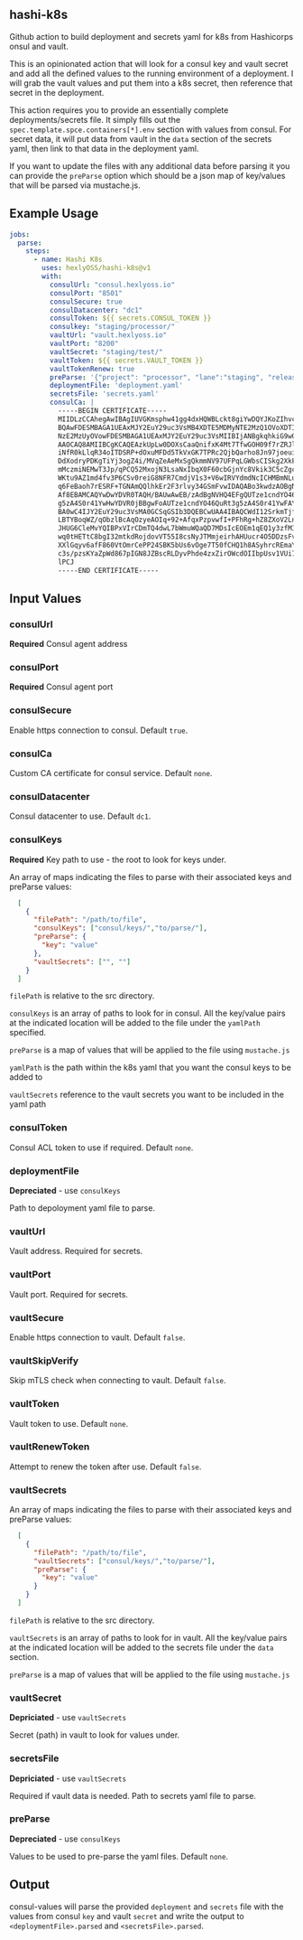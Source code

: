hashi-k8s
---
Github action to build deployment and secrets yaml for k8s from Hashicorps onsul and vault.

This is an opinionated action that will look for a consul key and vault secret and add all the defined values to the running environment of a deployment. I will grab the vault values and put them into a k8s secret, then reference that secret in the deployment.

This action requires you to provide an essentially complete deployments/secrets file. It simply fills out the `spec.template.spce.containers[*].env` section with values from consul. For secret data, it will put data from vault in the `data` section of the secrets yaml, then link to that data in the deployment yaml.

If you want to update the files with any additional data before parsing it you can provide the `preParse` option which should be a json map of key/values that will be parsed via mustache.js.

## Example Usage

```yaml
jobs:
  parse:
    steps:
      - name: Hashi K8s
        uses: hexlyOSS/hashi-k8s@v1
        with:
          consulUrl: "consul.hexlyoss.io"
          consulPort: "8501"
          consulSecure: true
          consulDatacenter: "dc1"
          consulToken: ${{ secrets.CONSUL_TOKEN }}
          consulkey: "staging/processor/"
          vaultUrl: "vault.hexlyoss.io"
          vaultPort: "8200"
          vaultSecret: "staging/test/"
          vaultToken: ${{ secrets.VAULT_TOKEN }}
          vaultTokenRenew: true
          preParse: '{"project": "processor", "lane":"staging", "releaseSha": "abc123"}'
          deploymentFile: 'deployment.yaml'
          secretsFile: 'secrets.yaml'
          consulCa: |
            -----BEGIN CERTIFICATE-----
            MIIDLzCCAhegAwIBAgIUVGKmsphw41gg4dxHQWBLckt8giYwDQYJKoZIhvcNAQEL
            BQAwFDESMBAGA1UEAxMJY2EuY29uc3VsMB4XDTE5MDMyNTE2MzQ1OVoXDTI4MTEx
            NzE2MzUyOVowFDESMBAGA1UEAxMJY2EuY29uc3VsMIIBIjANBgkqhkiG9w0BAQEF
            AAOCAQ8AMIIBCgKCAQEAzkUpLw0DOXsCaaQnifxK4Mt7TfwGOH09f7rZRJlYueXo
            iNfR0kLlqR34oITDSRP+dOxuMFDd5TkVxGK7TPRc2QjbQarho8Jn97joeuigRo/l
            DdXodryPDKgTiYj3ogZ4i/MVqZeAeMxSgQkmmNV97UFPqLGWbsCISkg2XkFM98Nk
            mMczmiNEMwT3Jp/qPCQ52MxojN3LsaNxIbqX0F60cbGjnYc8Vkik3C5cZgc7AlQI
            WKtu9AZ1md4fv3P6CSv0reiG8NFR7CmdjV1s3+V6wIRVYdmdNcICHMBmNLu6sSue
            q6FeBaoh7rESRF+TGNAmQQlhkEr2F3rlvy34GSmFvwIDAQABo3kwdzAOBgNVHQ8B
            Af8EBAMCAQYwDwYDVR0TAQH/BAUwAwEB/zAdBgNVHQ4EFgQUTze1cndYO46QuRt3
            g5zA4S0r41YwHwYDVR0jBBgwFoAUTze1cndYO46QuRt3g5zA4S0r41YwFAYDVR0R
            BA0wC4IJY2EuY29uc3VsMA0GCSqGSIb3DQEBCwUAA4IBAQCWdI12SrkmTjfGIDGZ
            LBTYBoqWZ/qObzlBcAqOzyeAOIq+92+AfqxPzpvwfI+PFhRg+hZ8ZXoV2LnnjxbN
            JHUG6CleMvYQIBPxVIrCDmTQ4dwL7bWmuWQaQD7MDsIcEOEm1qEQ1y3zfMIko0CE
            wq0tHETtC8bgI32mtkdRojdovVT55I8csNyJTMmjeirhAHUucr4O5DDzsFv3MliN
            XXlGqyv6afF860VtOmrCePP24SBK5bUs6vOge7T50fCHQ1h8ASyhrcREmaYf72CH
            c3s/pzsKYaZpWd867pIGN8JZBscRLDyvPhde4zxZirOWcdOIIbpUsv1VUi7OcEXL
            lPCJ
            -----END CERTIFICATE-----
```

## Input Values

### consulUrl

**Required** Consul agent address

### consulPort

**Required** Consul agent port

### consulSecure

Enable https connection to consul. Default `true`.

### consulCa

Custom CA certificate for consul service. Default `none`.

### consulDatacenter

Consul datacenter to use. Default `dc1`.

### consulKeys

**Required** Key path to use - the root to look for keys under.

An array of maps indicating the files to parse with their associated keys and preParse values:

```json
  [
    {
      "filePath": "/path/to/file",
      "consulKeys": ["consul/keys/","to/parse/"],
      "preParse": {
        "key": "value"
      },
      "vaultSecrets": ["", ""]
    }
  ]
```

`filePath` is relative to the src directory.

`consulKeys` is an array of paths to look for in consul. All the key/value pairs at the indicated location will be added to the file under the `yamlPath` specified.

`preParse` is a map of values that will be applied to the file using `mustache.js`

`yamlPath` is the path within the k8s yaml that you want the consul keys to be added to

`vaultSecrets` reference to the vault secrets you want to be included in the yaml path

### consulToken

Consul ACL token to use if required. Default `none`.

### deploymentFile

**Depreciated** - use `consulKeys`

Path to depoloyment yaml file to parse.

### vaultUrl

Vault address. Required for secrets.

### vaultPort

Vault port. Required for secrets.

### vaultSecure

Enable https connection to vault. Default `false`.

### vaultSkipVerify

Skip mTLS check when connecting to vault. Default `false`.

### vaultToken

Vault token to use.  Default `none`.

### vaultRenewToken

Attempt to renew the token after use. Default `false`.

### vaultSecrets

An array of maps indicating the files to parse with their associated keys and preParse values:

```json
  [
    {
      "filePath": "/path/to/file",
      "vaultSecrets": ["consul/keys/","to/parse/"],
      "preParse": {
        "key": "value"
      }
    }
  ]
```

`filePath` is relative to the src directory.

`vaultSecrets` is an array of paths to look for in vault. All the key/value pairs at the indicated location will be added to the secrets file under the `data` section.

`preParse` is a map of values that will be applied to the file using `mustache.js`

### vaultSecret

**Depriciated** - use `vaultSecrets`

Secret (path) in vault to look for values under.

### secretsFile

**Depriciated** - use `vaultSecrets`

Required if vault data is needed. Path to secrets yaml file to parse.

### preParse

**Depreciated** - use `consulKeys`

Values to be used to pre-parse the yaml files. Default `none`.

## Output

consul-values will parse the provided `deployment` and `secrets` file with the values from consul `key` and vault `secret` and write the output to `<deploymentFile>.parsed` and `<secretsFile>.parsed`.
